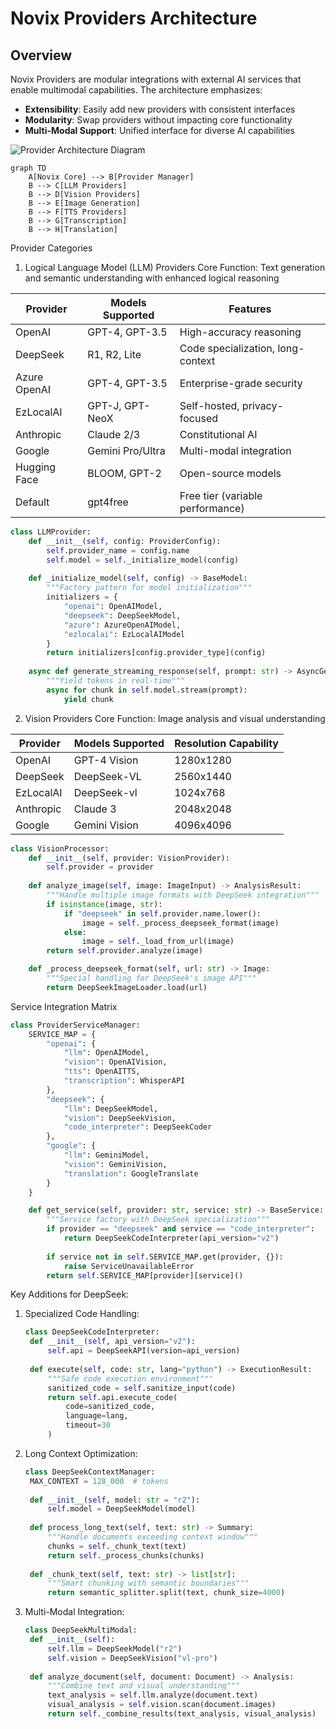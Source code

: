 # Novix Providers Architecture

## Overview
Novix Providers are modular integrations with external AI services that enable multimodal capabilities. The architecture emphasizes:
- **Extensibility**: Easily add new providers with consistent interfaces
- **Modularity**: Swap providers without impacting core functionality
- **Multi-Modal Support**: Unified interface for diverse AI capabilities

![Provider Architecture Diagram](https://via.placeholder.com/800x400.png?text=Novix%20Provider%20Integration%20Flow)

```mermaid
graph TD
    A[Novix Core] --> B[Provider Manager]
    B --> C[LLM Providers]
    B --> D[Vision Providers]
    B --> E[Image Generation]
    B --> F[TTS Providers]
    B --> G[Transcription]
    B --> H[Translation]
```
Provider Categories
1. Logical Language Model (LLM) Providers
Core Function: Text generation and semantic understanding with enhanced logical reasoning

| Provider      | Models Supported     | Features                          |
|---------------|----------------------|-----------------------------------|
| OpenAI        | GPT-4, GPT-3.5       | High-accuracy reasoning           |
| DeepSeek      | R1, R2, Lite         | Code specialization, long-context |
| Azure OpenAI  | GPT-4, GPT-3.5       | Enterprise-grade security         |
| EzLocalAI     | GPT-J, GPT-NeoX      | Self-hosted, privacy-focused      |
| Anthropic     | Claude 2/3           | Constitutional AI                 |
| Google        | Gemini Pro/Ultra     | Multi-modal integration           |
| Hugging Face  | BLOOM, GPT-2         | Open-source models                |
| Default       | gpt4free             | Free tier (variable performance)  |

```python
class LLMProvider:
    def __init__(self, config: ProviderConfig):
        self.provider_name = config.name
        self.model = self._initialize_model(config)
        
    def _initialize_model(self, config) -> BaseModel:
        """Factory pattern for model initialization"""
        initializers = {
            "openai": OpenAIModel,
            "deepseek": DeepSeekModel,
            "azure": AzureOpenAIModel,
            "ezlocalai": EzLocalAIModel
        }
        return initializers[config.provider_type](config)
    
    async def generate_streaming_response(self, prompt: str) -> AsyncGenerator:
        """Yield tokens in real-time"""
        async for chunk in self.model.stream(prompt):
            yield chunk
```
2. Vision Providers
Core Function: Image analysis and visual understanding

| Provider      | Models Supported | Resolution Capability |
|---------------|------------------|-----------------------|
| OpenAI        | GPT-4 Vision     | 1280x1280             |
| DeepSeek      | DeepSeek-VL      | 2560x1440             |
| EzLocalAI     | DeepSeek-vl      | 1024x768              |
| Anthropic     | Claude 3         | 2048x2048             |
| Google        | Gemini Vision    | 4096x4096             |

```python
class VisionProcessor:
    def __init__(self, provider: VisionProvider):
        self.provider = provider
        
    def analyze_image(self, image: ImageInput) -> AnalysisResult:
        """Handle multiple image formats with DeepSeek integration"""
        if isinstance(image, str):
            if "deepseek" in self.provider.name.lower():
                image = self._process_deepseek_format(image)
            else:
                image = self._load_from_url(image)
        return self.provider.analyze(image)

    def _process_deepseek_format(self, url: str) -> Image:
        """Special handling for DeepSeek's image API"""
        return DeepSeekImageLoader.load(url)
```
Service Integration Matrix
```python
class ProviderServiceManager:
    SERVICE_MAP = {
        "openai": {
            "llm": OpenAIModel,
            "vision": OpenAIVision,
            "tts": OpenAITTS,
            "transcription": WhisperAPI
        },
        "deepseek": {
            "llm": DeepSeekModel,
            "vision": DeepSeekVision,
            "code_interpreter": DeepSeekCoder
        },
        "google": {
            "llm": GeminiModel,
            "vision": GeminiVision,
            "translation": GoogleTranslate
        }
    }

    def get_service(self, provider: str, service: str) -> BaseService:
        """Service factory with DeepSeek specialization"""
        if provider == "deepseek" and service == "code_interpreter":
            return DeepSeekCodeInterpreter(api_version="v2")
            
        if service not in self.SERVICE_MAP.get(provider, {}):
            raise ServiceUnavailableError
        return self.SERVICE_MAP[provider][service]()
```
Key Additions for DeepSeek:
1. Specialized Code Handling:
   ```python
   class DeepSeekCodeInterpreter:
    def __init__(self, api_version="v2"):
        self.api = DeepSeekAPI(version=api_version)
        
    def execute(self, code: str, lang="python") -> ExecutionResult:
        """Safe code execution environment"""
        sanitized_code = self.sanitize_input(code)
        return self.api.execute_code(
            code=sanitized_code,
            language=lang,
            timeout=30
        )
   ```
2. Long Context Optimization:
   ```python
   class DeepSeekContextManager:
    MAX_CONTEXT = 128_000  # tokens
    
    def __init__(self, model: str = "r2"):
        self.model = DeepSeekModel(model)
        
    def process_long_text(self, text: str) -> Summary:
        """Handle documents exceeding context window"""
        chunks = self._chunk_text(text)
        return self._process_chunks(chunks)
        
    def _chunk_text(self, text: str) -> list[str]:
        """Smart chunking with semantic boundaries"""
        return semantic_splitter.split(text, chunk_size=4000)
   ```
3. Multi-Modal Integration:
   ```python
   class DeepSeekMultiModal:
    def __init__(self):
        self.llm = DeepSeekModel("r2")
        self.vision = DeepSeekVision("vl-pro")
        
    def analyze_document(self, document: Document) -> Analysis:
        """Combine text and visual understanding"""
        text_analysis = self.llm.analyze(document.text)
        visual_analysis = self.vision.scan(document.images)
        return self._combine_results(text_analysis, visual_analysis)
   ```
   
